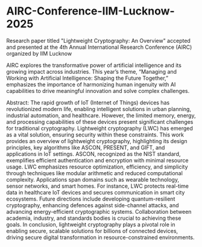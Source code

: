 # AIRC-Conference-IIM-Lucknow-2025
Research paper titled "Lightweight Cryptography: An Overview" accepted and presented at the 4th Annual International Research Conference (AIRC) organized by IIM Lucknow

AIRC explores the transformative power of artificial intelligence and its growing impact across industries. This year’s theme, “Managing and Working with Artificial Intelligence: Shaping the Future Together,” emphasizes the importance of harmonizing human ingenuity with AI capabilities to drive meaningful innovation and solve complex challenges.

Abstract:
The rapid growth of IoT (Internet of Things) devices has revolutionized modern life, enabling intelligent solutions in urban planning, industrial automation, and healthcare. However, the limited memory, energy, and processing capabilities of these devices present significant challenges for traditional cryptography. Lightweight cryptography (LWC) has emerged as a vital solution, ensuring security within these constraints.
This work provides an overview of lightweight cryptography, highlighting its design principles, key algorithms like ASCON, PRESENT, and GIFT, and applications in IoT settings. ASCON, recognized as the NIST standard, exemplifies efficient authentication and encryption with minimal resource usage. LWC emphasizes resource optimization, efficiency, and simplicity through techniques like modular arithmetic and reduced computational complexity. 
Applications span domains such as wearable technology, sensor networks, and smart homes. For instance, LWC protects real-time data in healthcare IoT devices and secures communication in smart city ecosystems. Future directions include developing quantum-resilient cryptography, enhancing defences against side-channel attacks, and advancing energy-efficient cryptographic systems. Collaboration between academia, industry, and standards bodies is crucial to achieving these goals. 
In conclusion, lightweight cryptography plays a pivotal role in enabling secure, scalable solutions for billions of connected devices, driving secure digital transformation in resource-constrained environments. 
